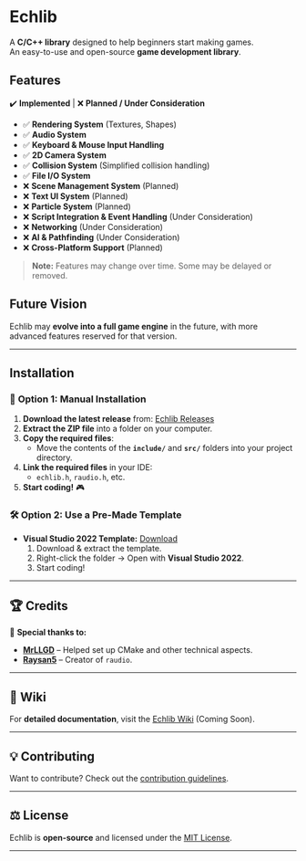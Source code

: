 # Echlib

A **C/C++ library** designed to help beginners start making games.  
An easy-to-use and open-source **game development library**.

## Features  

✔️ **Implemented** | ❌ **Planned / Under Consideration**  

- ✅ **Rendering System** (Textures, Shapes)  
- ✅ **Audio System**  
- ✅ **Keyboard & Mouse Input Handling**  
- ✅ **2D Camera System**  
- ✅ **Collision System** (Simplified collision handling)  
- ✅ **File I/O System**  
- ❌ **Scene Management System** (Planned)  
- ❌ **Text UI System** (Planned)  
- ❌ **Particle System** (Planned)  
- ❌ **Script Integration & Event Handling** (Under Consideration)  
- ❌ **Networking** (Under Consideration)  
- ❌ **AI & Pathfinding** (Under Consideration)  
- ❌ **Cross-Platform Support** (Planned)  

> **Note:** Features may change over time. Some may be delayed or removed.

## Future Vision  

Echlib may **evolve into a full game engine** in the future, with more advanced features reserved for that version.  

---

## Installation  

### 📌 **Option 1: Manual Installation**  

1. **Download the latest release** from: [Echlib Releases](https://github.com/Lulezer/Echlib-Library/releases)  
2. **Extract the ZIP file** into a folder on your computer.  
3. **Copy the required files**:  
   - Move the contents of the **`include/`** and **`src/`** folders into your project directory.  
4. **Link the required files** in your IDE:  
   - `echlib.h`, `raudio.h`, etc.  
5. **Start coding!** 🎮  

### 🛠️ **Option 2: Use a Pre-Made Template**  

- **Visual Studio 2022 Template:** [Download](https://github.com/Lulezer/Echlib-VisualStudio2022-Template)  
  1. Download & extract the template.  
  2. Right-click the folder → Open with **Visual Studio 2022**.  
  3. Start coding!  

---

## 🏆 Credits  

👤 **Special thanks to:**  
- **[MrLLGD](https://www.youtube.com/@lowlevelgamedev9330/videos)** – Helped set up CMake and other technical aspects.  
- **[Raysan5](https://github.com/raysan5)** – Creator of `raudio`.  

---

## 📖 Wiki  

For **detailed documentation**, visit the [Echlib Wiki](https://github.com/Lulezer/Echlib-Library/wiki) (Coming Soon).  

---

## 💡 Contributing  

Want to contribute? Check out the [contribution guidelines](https://github.com/Lulezer/Echlib-Library/blob/main/CONTRIBUTING.md).  

---

## ⚖️ License  

Echlib is **open-source** and licensed under the [MIT License](https://github.com/Lulezer/Echlib-Library/blob/main/LICENSE).  

---
